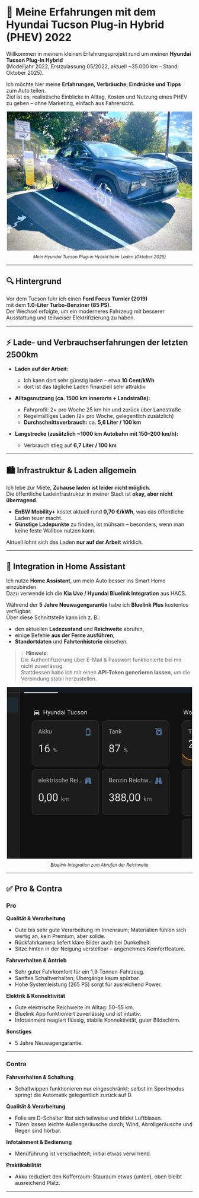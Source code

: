 # 🚗 Meine Erfahrungen mit dem Hyundai Tucson Plug-in Hybrid (PHEV) 2022

Willkommen in meinem kleinen Erfahrungsprojekt rund um meinen **Hyundai Tucson Plug-in Hybrid**  
(Modelljahr 2022, Erstzulassung 05/2022, aktuell ~35.000 km – Stand: Oktober 2025).

Ich möchte hier meine **Erfahrungen, Verbräuche, Eindrücke und Tipps** zum Auto teilen.  
Ziel ist es, realistische Einblicke in Alltag, Kosten und Nutzung eines PHEV zu geben – ohne Marketing, einfach aus Fahrersicht.

<p align="center">
  <img src="ressources/charging-tucson.jpg" width="500" alt="Hyundai Tucson PHEV beim Laden">
  <br>
  <sub><em>Mein Hyundai Tucson Plug-in Hybrid beim Laden (Oktober 2025)</em></sub>
</p>

---

## 🔍 Hintergrund

Vor dem Tucson fuhr ich einen **Ford Focus Turnier (2019)**  
mit dem **1.0-Liter Turbo-Benziner (85 PS)**.  
Der Wechsel erfolgte, um ein moderneres Fahrzeug mit besserer Ausstattung und teilweiser Elektrifizierung zu haben.

---

## ⚡ Lade- und Verbrauchserfahrungen der letzten 2500km

- **Laden auf der Arbeit:**  
  - Ich kann dort sehr günstig laden – etwa **10 Cent/kWh** 
  - dort ist das tägliche Laden finanziell sehr attraktiv

- **Alltagsnutzung (ca. 1500 km innerorts + Landstraße):**  
  - Fahrprofil: 2× pro Woche 25 km hin und zurück über Landstraße  
  - Regelmäßiges Laden (2× pro Woche, gelegentlich zusätzlich)  
  - **Durchschnittsverbrauch:** ca. **5,6 Liter / 100 km**

- **Langstrecke (zusätzlich ~1000 km Autobahn mit 150–200 km/h):**  
  - Verbrauch stieg auf **6,7 Liter / 100 km**

---

## 🏙️ Infrastruktur & Laden allgemein

Ich lebe zur Miete, **Zuhause laden ist leider nicht möglich**.  
Die öffentliche Ladeinfrastruktur in meiner Stadt ist **okay, aber nicht überragend**.

- **EnBW Mobility+** kostet aktuell rund **0,70 €/kWh**, was das öffentliche Laden teuer macht.  
- **Günstige Ladepunkte** zu finden, ist mühsam – besonders, wenn man keine feste Wallbox nutzen kann.  

Aktuell lohnt sich das Laden **nur auf der Arbeit** wirklich.

---

## 🏡 Integration in Home Assistant

Ich nutze **Home Assistant**, um mein Auto besser ins Smart Home einzubinden.  
Dazu verwende ich die **Kia Uvo / Hyundai Bluelink Integration** aus HACS.

Während der **5 Jahre Neuwagengarantie** habe ich **Bluelink Plus** kostenlos verfügbar.  
Über diese Schnittstelle kann ich z. B.:

- den aktuellen **Ladezustand** und **Reichweite** abrufen,  
- einige Befehle **aus der Ferne ausführen**,  
- **Standortdaten** und **Fahrtenhistorie** einsehen.

> 💡 **Hinweis:**  
> Die Authentifizierung über E-Mail & Passwort funktionierte bei mir nicht zuverlässig.  
> Stattdessen habe ich mir einen **API-Token generieren lassen**, um die Verbindung stabil herzustellen.

<p align="center">
  <img src="ressources/Bluelink-Integration.png" width="500" alt="Bluelink Integration">
  <br>
  <sub><em>Bluelink Integration zum Abrufen der Reichweite</em></sub>
</p>

---

## ✅ Pro & Contra

### **Pro**

**Qualität & Verarbeitung**  
- Gute bis sehr gute Verarbeitung im Innenraum; Materialien fühlen sich wertig an, kein Premium, aber solide.  
- Rückfahrkamera liefert klare Bilder auch bei Dunkelheit.  
- Sitze hinten in der Neigung verstellbar – angenehmes Komfortfeature.  

**Fahrverhalten & Antrieb**  
- Sehr guter Fahrkomfort für ein 1,9‑Tonnen-Fahrzeug.  
- Sanftes Schaltverhalten; Übergänge kaum spürbar.  
- Hohe Systemleistung (265 PS) sorgt für ausreichend Power.  

**Elektrik & Konnektivität**  
- Gute elektrische Reichweite im Alltag: 50–55 km.  
- Bluelink App funktioniert zuverlässig und ist intuitiv.  
- Infotainment reagiert flüssig, stabile Konnektivität, guter Bildschirm.  

**Sonstiges**  
- 5 Jahre Neuwagengarantie.  

---

### **Contra**

**Fahrverhalten & Schaltung**  
- Schaltwippen funktionieren nur eingeschränkt; selbst im Sportmodus springt die Automatik gelegentlich zurück auf D.  

**Qualität & Verarbeitung**  
- Folie am D-Schalter löst sich teilweise und bildet Luftblasen.  
- Türen lassen leichte Außengeräusche durch; Wind, Abrollgeräusche und Regen sind hörbar.  

**Infotainment & Bedienung**  
- Menüführung ist verschachtelt; initial etwas verwirrend.  

**Praktikabilität**  
- Akku reduziert den Kofferraum-Stauraum etwas (unten), oben bleibt ausreichend Platz.

---